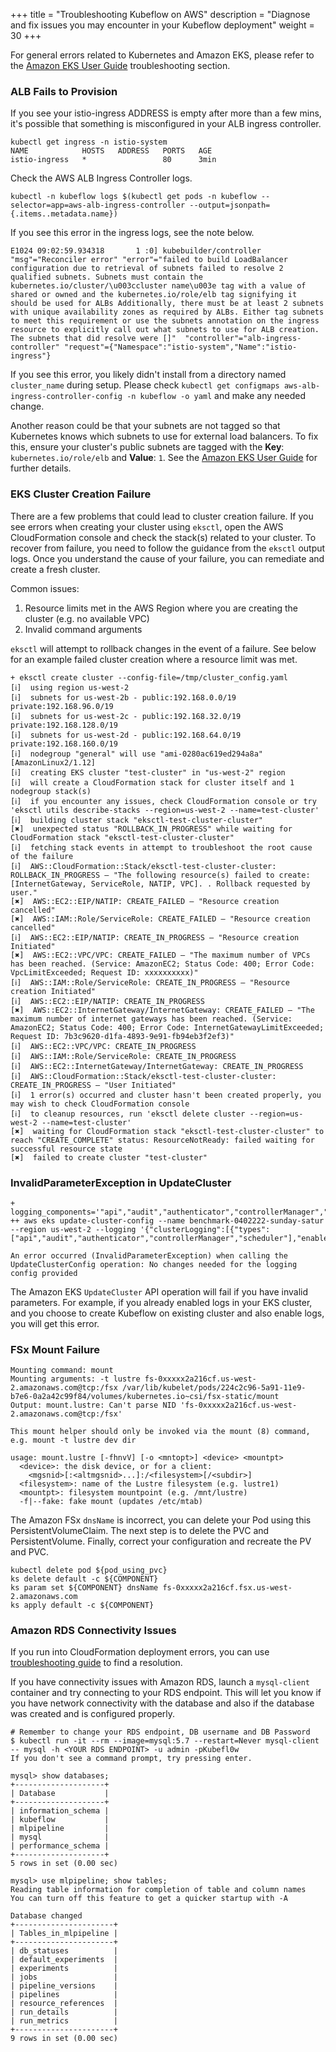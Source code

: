 +++
title = "Troubleshooting Kubeflow on AWS"
description = "Diagnose and fix issues you may encounter in your Kubeflow deployment"
weight = 30
+++

For general errors related to Kubernetes and Amazon EKS, please refer to the [Amazon EKS User Guide](https://docs.aws.amazon.com/eks/latest/userguide/troubleshooting.html) troubleshooting section.

### ALB Fails to Provision

If you see your istio-ingress ADDRESS is empty after more than a few mins, it's possible that something is misconfigured in your ALB ingress controller.
```shell
kubectl get ingress -n istio-system
NAME            HOSTS   ADDRESS   PORTS   AGE
istio-ingress   *                 80      3min
```

Check the AWS ALB Ingress Controller logs.
```shell
kubectl -n kubeflow logs $(kubectl get pods -n kubeflow --selector=app=aws-alb-ingress-controller --output=jsonpath={.items..metadata.name}) 
```

If you see this error in the ingress logs, see the note below.
```
E1024 09:02:59.934318       1 :0] kubebuilder/controller "msg"="Reconciler error" "error"="failed to build LoadBalancer configuration due to retrieval of subnets failed to resolve 2 qualified subnets. Subnets must contain the kubernetes.io/cluster/\u003ccluster name\u003e tag with a value of shared or owned and the kubernetes.io/role/elb tag signifying it should be used for ALBs Additionally, there must be at least 2 subnets with unique availability zones as required by ALBs. Either tag subnets to meet this requirement or use the subnets annotation on the ingress resource to explicitly call out what subnets to use for ALB creation. The subnets that did resolve were []"  "controller"="alb-ingress-controller" "request"={"Namespace":"istio-system","Name":"istio-ingress"}
```

If you see this error, you likely didn't install from a directory named `cluster_name` during setup. Please check `kubectl get configmaps aws-alb-ingress-controller-config -n kubeflow -o yaml` and make any needed change.

Another reason could be that your subnets are not tagged so that Kubernetes knows which subnets to use for external load balancers. To fix this, ensure your cluster's public subnets are tagged with the **Key**: ```kubernetes.io/role/elb``` and **Value**: ```1```. See the [Amazon EKS User Guide](https://docs.aws.amazon.com/eks/latest/userguide/alb-ingress.html) for further details.

### EKS Cluster Creation Failure

There are a few problems that could lead to cluster creation failure. If you see errors when creating your cluster using `eksctl`, open the AWS CloudFormation console and check the stack(s) related to your cluster. To recover from failure, you need to follow the guidance from the `eksctl` output logs. Once you understand the cause of your failure, you can remediate and create a fresh cluster.

Common issues:

1. Resource limits met in the AWS Region where you are creating the cluster (e.g. no available VPC)
1. Invalid command arguments

`eksctl` will attempt to rollback changes in the event of a failure. See below for an example failed cluster creation where a resource limit was met.

```shell
+ eksctl create cluster --config-file=/tmp/cluster_config.yaml
[ℹ]  using region us-west-2
[ℹ]  subnets for us-west-2b - public:192.168.0.0/19 private:192.168.96.0/19
[ℹ]  subnets for us-west-2c - public:192.168.32.0/19 private:192.168.128.0/19
[ℹ]  subnets for us-west-2d - public:192.168.64.0/19 private:192.168.160.0/19
[ℹ]  nodegroup "general" will use "ami-0280ac619ed294a8a" [AmazonLinux2/1.12]
[ℹ]  creating EKS cluster "test-cluster" in "us-west-2" region
[ℹ]  will create a CloudFormation stack for cluster itself and 1 nodegroup stack(s)
[ℹ]  if you encounter any issues, check CloudFormation console or try 'eksctl utils describe-stacks --region=us-west-2 --name=test-cluster'
[ℹ]  building cluster stack "eksctl-test-cluster-cluster"
[✖]  unexpected status "ROLLBACK_IN_PROGRESS" while waiting for CloudFormation stack "eksctl-test-cluster-cluster"
[ℹ]  fetching stack events in attempt to troubleshoot the root cause of the failure
[ℹ]  AWS::CloudFormation::Stack/eksctl-test-cluster-cluster: ROLLBACK_IN_PROGRESS – "The following resource(s) failed to create: [InternetGateway, ServiceRole, NATIP, VPC]. . Rollback requested by user."
[✖]  AWS::EC2::EIP/NATIP: CREATE_FAILED – "Resource creation cancelled"
[✖]  AWS::IAM::Role/ServiceRole: CREATE_FAILED – "Resource creation cancelled"
[ℹ]  AWS::EC2::EIP/NATIP: CREATE_IN_PROGRESS – "Resource creation Initiated"
[✖]  AWS::EC2::VPC/VPC: CREATE_FAILED – "The maximum number of VPCs has been reached. (Service: AmazonEC2; Status Code: 400; Error Code: VpcLimitExceeded; Request ID: xxxxxxxxxx)"
[ℹ]  AWS::IAM::Role/ServiceRole: CREATE_IN_PROGRESS – "Resource creation Initiated"
[ℹ]  AWS::EC2::EIP/NATIP: CREATE_IN_PROGRESS
[✖]  AWS::EC2::InternetGateway/InternetGateway: CREATE_FAILED – "The maximum number of internet gateways has been reached. (Service: AmazonEC2; Status Code: 400; Error Code: InternetGatewayLimitExceeded; Request ID: 7b3c9620-d1fa-4893-9e91-fb94eb3f2ef3)"
[ℹ]  AWS::EC2::VPC/VPC: CREATE_IN_PROGRESS
[ℹ]  AWS::IAM::Role/ServiceRole: CREATE_IN_PROGRESS
[ℹ]  AWS::EC2::InternetGateway/InternetGateway: CREATE_IN_PROGRESS
[ℹ]  AWS::CloudFormation::Stack/eksctl-test-cluster-cluster: CREATE_IN_PROGRESS – "User Initiated"
[ℹ]  1 error(s) occurred and cluster hasn't been created properly, you may wish to check CloudFormation console
[ℹ]  to cleanup resources, run 'eksctl delete cluster --region=us-west-2 --name=test-cluster'
[✖]  waiting for CloudFormation stack "eksctl-test-cluster-cluster" to reach "CREATE_COMPLETE" status: ResourceNotReady: failed waiting for successful resource state
[✖]  failed to create cluster "test-cluster"
```

### InvalidParameterException in UpdateCluster

```shell
+ logging_components='"api","audit","authenticator","controllerManager","scheduler"'
++ aws eks update-cluster-config --name benchmark-0402222-sunday-satur --region us-west-2 --logging '{"clusterLogging":[{"types":["api","audit","authenticator","controllerManager","scheduler"],"enabled":true}]}'

An error occurred (InvalidParameterException) when calling the UpdateClusterConfig operation: No changes needed for the logging config provided
```

The Amazon EKS `UpdateCluster` API operation will fail if you have invalid parameters. For example, if you already enabled logs in your EKS cluster, and you choose to create Kubeflow on existing cluster and also enable logs, you will get this error.

### FSx Mount Failure

```shell
Mounting command: mount
Mounting arguments: -t lustre fs-0xxxxx2a216cf.us-west-2.amazonaws.com@tcp:/fsx /var/lib/kubelet/pods/224c2c96-5a91-11e9-b7e6-0a2a42c99f84/volumes/kubernetes.io~csi/fsx-static/mount
Output: mount.lustre: Can't parse NID 'fs-0xxxxx2a216cf.us-west-2.amazonaws.com@tcp:/fsx'

This mount helper should only be invoked via the mount (8) command,
e.g. mount -t lustre dev dir

usage: mount.lustre [-fhnvV] [-o <mntopt>] <device> <mountpt>
  <device>: the disk device, or for a client:
    <mgsnid>[:<altmgsnid>...]:/<filesystem>[/<subdir>]
  <filesystem>: name of the Lustre filesystem (e.g. lustre1)
  <mountpt>: filesystem mountpoint (e.g. /mnt/lustre)
  -f|--fake: fake mount (updates /etc/mtab)
```

The Amazon FSx `dnsName` is incorrect, you can delete your Pod using this PersistentVolumeClaim. The next step is to delete the PVC and PersistentVolume. Finally, correct your configuration and recreate the PV and PVC.

```shell
kubectl delete pod ${pod_using_pvc}
ks delete default -c ${COMPONENT}
ks param set ${COMPONENT} dnsName fs-0xxxxx2a216cf.fsx.us-west-2.amazonaws.com
ks apply default -c ${COMPONENT}
```

### Amazon RDS Connectivity Issues

If you run into CloudFormation deployment errors, you can use [troubleshooting guide](https://docs.aws.amazon.com/AWSCloudFormation/latest/UserGuide/troubleshooting.html) to find a resolution.

If you have connectivity issues with Amazon RDS, launch a `mysql-client` container and try connecting to your RDS endpoint. This will let you know if you have network connectivity with the database and also if the database was created and is configured properly.

```
# Remember to change your RDS endpoint, DB username and DB Password
$ kubectl run -it --rm --image=mysql:5.7 --restart=Never mysql-client -- mysql -h <YOUR RDS ENDPOINT> -u admin -pKubefl0w                                                              
If you don't see a command prompt, try pressing enter.

mysql> show databases;
+--------------------+
| Database           |
+--------------------+
| information_schema |
| kubeflow           |
| mlpipeline         |
| mysql              |
| performance_schema |
+--------------------+
5 rows in set (0.00 sec)

mysql> use mlpipeline; show tables;
Reading table information for completion of table and column names
You can turn off this feature to get a quicker startup with -A

Database changed
+----------------------+
| Tables_in_mlpipeline |
+----------------------+
| db_statuses          |
| default_experiments  |
| experiments          |
| jobs                 |
| pipeline_versions    |
| pipelines            |
| resource_references  |
| run_details          |
| run_metrics          |
+----------------------+
9 rows in set (0.00 sec)
```
